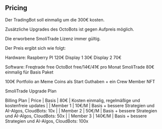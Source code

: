 ## Pricing

Der TradingBot soll einmalig um die 300€ kosten. 

Zusätzliche Upgrades des OctoBots ist gegen Aufpreis möglich.

Die erworbene SmoliTrade Lizenz immer gültig. 

Der Preis ergibt sich wie folgt:

Hardware:
Raspberry PI     120€
Display 1             30€
Display 2             70€

Software:
Freqtrade           free
OctoBot              free/14€/41€ pro Monat
SmoliTrade        80€                 einmalig für Basis Paket

100€                 Portfolio an Meme Coins als Start Guthaben + ein Crew Member NFT


SmoliTrade Upgrade Plan

Billing Plan |   Price  | 
Basis        |     80€  |            Kosten einmalig, regelmäßige und kostenfreie updates
             |          | 
Member 1     |   10€/M  |            Basis + bessere Strategien und AI-Algos, CloudBots: 10x
             |          |
Member 2     |   50€/M  |            Basis + bessere Strategien und AI-Algos, CloudBots: 50x
             |          | 
Member 3     |  140€/M  |            Basis + bessere Strategien und AI-Algos, CloudBots: 100x

